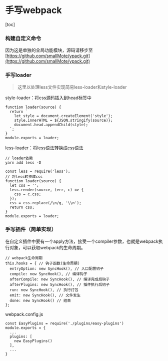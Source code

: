 # 手写webpack
[toc]
### 构建自定义命令
  因为这是单独的全局功能模块，源码请移步至  
  [https://github.com/smallMote/ypack.git](https://github.com/smallMote/ypack.git)
### 手写loader
  > 这里以处理less文件实现简易less-loader和style-loader

  style-loader：将css源码插入到head标签中
  ```
  function loader(source) {
    return `
      let style = document.createElement('style');
      style.innerHTML = ${JSON.stringify(source)};
      document.head.appendChild(style);
    `;
  }
  module.exports = loader;
  ```
  less-loader：将less语法转换成css语法
  ```
  // loader依赖
  yarn add less -D
  ```
  ```
  const less = require('less');
  // 将less转换成css
  function loader(source) {
    let css = '';
    less.render(source, (err, c) => {
      css = c.css;
    });
    css = css.replace(/\n/g, '\\n');
    return css;
  }
  module.exports = loader;
  ```

### 手写插件（简单实现）
  在自定义插件中要有一个apply方法，接受一个compiler参数，也就是webpack执行对象，可以获取webpack的生命周期。
  ```
  // webpack生命周期
  this.hooks = { // 钩子函数(生命周期)
    entryOption: new SyncHook(), // 入口配置钩子
    compile: new SyncHook(), // 编译钩子
    afterCompile: new SyncHook(), // 编译完成后钩子
    afterPlugins: new SyncHook(), // 插件执行后钩子
    run: new SyncHook(), // 执行打包
    emit: new SyncHook(), // 文件发生
    done: new SyncHook() // 结束
  };
  ```
  webpack.config.js
  ```
  const EasyPlugins = require('./plugins/easy-plugins')
  module.exports = {
    ...
    plugins: [
      new EasyPlugins()
    ],
    ...
  }
  ```